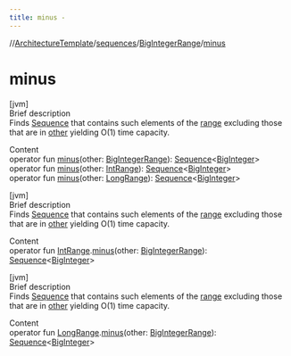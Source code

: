 ```yaml
---
title: minus -
---
```

//[ArchitectureTemplate](../../index.md)/[sequences](../index.md)/[BigIntegerRange](index.md)/[minus](minus.md)



# minus  
[jvm]  
Brief description  
Finds [Sequence](https://kotlinlang.org/api/latest/jvm/stdlib/kotlin.sequences/index.html) that contains such elements of the [range](index.md) excluding those that are in [other]() yielding O(1) time capacity.  
  
  
Content  
operator fun [minus](minus.md)(other: [BigIntegerRange](index.md)): [Sequence](https://kotlinlang.org/api/latest/jvm/stdlib/kotlin.sequences/-sequence/index.html)<[BigInteger](https://docs.oracle.com/javase/8/docs/api/java/math/BigInteger.html)>  
operator fun [minus](minus.md)(other: [IntRange](https://kotlinlang.org/api/latest/jvm/stdlib/kotlin.ranges/-int-range/index.html)): [Sequence](https://kotlinlang.org/api/latest/jvm/stdlib/kotlin.sequences/-sequence/index.html)<[BigInteger](https://docs.oracle.com/javase/8/docs/api/java/math/BigInteger.html)>  
operator fun [minus](minus.md)(other: [LongRange](https://kotlinlang.org/api/latest/jvm/stdlib/kotlin.ranges/-long-range/index.html)): [Sequence](https://kotlinlang.org/api/latest/jvm/stdlib/kotlin.sequences/-sequence/index.html)<[BigInteger](https://docs.oracle.com/javase/8/docs/api/java/math/BigInteger.html)>  


[jvm]  
Brief description  
Finds [Sequence](https://kotlinlang.org/api/latest/jvm/stdlib/kotlin.sequences/index.html) that contains such elements of the [range](https://kotlinlang.org/api/latest/jvm/stdlib/kotlin.ranges/-int-range/index.html) excluding those that are in [other]() yielding O(1) time capacity.  
  
  
Content  
operator fun [IntRange](https://kotlinlang.org/api/latest/jvm/stdlib/kotlin.ranges/-int-range/index.html).[minus](minus.md)(other: [BigIntegerRange](index.md)): [Sequence](https://kotlinlang.org/api/latest/jvm/stdlib/kotlin.sequences/-sequence/index.html)<[BigInteger](https://docs.oracle.com/javase/8/docs/api/java/math/BigInteger.html)>  


[jvm]  
Brief description  
Finds [Sequence](https://kotlinlang.org/api/latest/jvm/stdlib/kotlin.sequences/index.html) that contains such elements of the [range](https://kotlinlang.org/api/latest/jvm/stdlib/kotlin.ranges/-long-range/index.html) excluding those that are in [other]() yielding O(1) time capacity.  
  
  
Content  
operator fun [LongRange](https://kotlinlang.org/api/latest/jvm/stdlib/kotlin.ranges/-long-range/index.html).[minus](minus.md)(other: [BigIntegerRange](index.md)): [Sequence](https://kotlinlang.org/api/latest/jvm/stdlib/kotlin.sequences/-sequence/index.html)<[BigInteger](https://docs.oracle.com/javase/8/docs/api/java/math/BigInteger.html)>  



